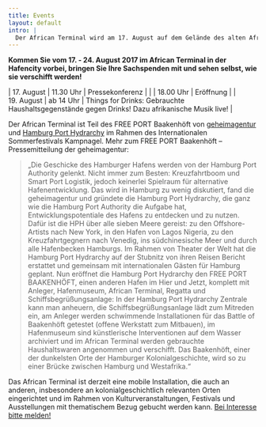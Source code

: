```yaml
---
title: Events
layout: default
intro: |
  Der African Terminal wird am 17. August auf dem Gelände des alten Afrika Terminals am Petersenkai / Hafencity eröffnet!
---
```


**Kommen Sie vom 17. - 24. August 2017 im African Terminal in der Hafencity vorbei, bringen Sie Ihre Sachspenden mit und sehen selbst, wie sie verschifft werden!**

| 17\.&nbsp;August | 11.30&nbsp;Uhr | Pressekonferenz |
|             | 18.00&nbsp;Uhr | Eröffnung |
| 19\.&nbsp;August | ab&nbsp;14&nbsp;Uhr | Things for Drinks: Gebrauchte Haushaltsgegenstände gegen Drinks! Dazu afrikanische Musik live! |

Der African Terminal ist Teil des FREE PORT Baakenhöft von [geheimagentur](http://www.geheimagentur.net) und [Hamburg Port Hydrarchy](    http://hamburgporthydrarchy.wordpress.com/) im Rahmen des Internationalen Sommerfestivals Kampnagel. Mehr zum FREE PORT Baakenhöft – Pressemitteilung der geheimagentur:  

> „Die Geschicke des Hamburger Hafens werden von der Hamburg Port Authority gelenkt.  Nicht immer zum Besten: Kreuzfahrtboom und Smart Port Logistik, jedoch keinerlei Spielraum für alternative Hafenentwicklung. Das wird in Hamburg zu wenig diskutiert, fand die geheimagentur und gründete die Hamburg Port Hydrarchy, die ganz wie die Hamburg Port Authority die Aufgabe hat, Entwicklungspotentiale des Hafens zu entdecken und zu nutzen. Dafür ist die HPH über alle sieben Meere gereist: zu den Offshore-Artists nach New York, in den Hafen von Lagos Nigeria, zu den Kreuzfahrtgegnern nach Venedig, ins südchinesische Meer und durch alle Hafenbecken Hamburgs. Im Rahmen von Theater der Welt hat die Hamburg Port Hydrarchy auf der Stubnitz von ihren Reisen Bericht erstattet und gemeinsam mit internationalen Gästen für Hamburg geplant. Nun eröffnet die Hamburg Port Hydrarchy den FREE PORT BAAKENHÖFT, einen anderen Hafen im Hier und Jetzt, komplett mit Anleger, Hafenmuseum, African Terminal, Regatta und Schiffsbegrüßungsanlage: In der Hamburg Port Hydrarchy Zentrale kann man anheuern, die Schiffsbegrüßungsanlage lädt zum Mitreden ein, am Anleger werden schwimmende Installationen für das Battle of Baakenhöft getestet (offene Werkstatt zum Mitbauen), im Hafenmuseum sind künstlerische Interventionen auf dem Wasser archiviert und im African Terminal werden gebrauchte Haushaltswaren angenommen und verschifft. Das Baakenhöft, einer der dunkelsten Orte der Hamburger Kolonialgeschichte, wird so zu einer Brücke zwischen Hamburg und Westafrika.“

Das African Terminal ist derzeit eine mobile Installation, die auch an anderen, insbesondere an kolonialgeschichtlich relevanten Orten eingerichtet und im Rahmen von Kulturveranstaltungen, Festivals und Ausstellungen mit thematischem Bezug gebucht werden kann. [Bei Interesse bitte melden!](mailto:info@geheimagentur.net)
